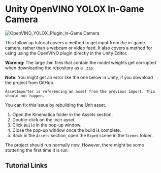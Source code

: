 # Unity OpenVINO YOLOX In-Game Camera
![OpenVINO_YOLOX_Plugin_In-Game Camera](https://raw.githubusercontent.com/cj-mills/Unity-OpenVINO-YOLOX/in-game-camera/images/OpenVINO_YOLOX_Plugin_In-Game_Camera.gif)

This follow up tutorial covers a method to get input from the in-game camera, rather than a webcam or video feed. It also covers a method for using using the OpenVINO plugin directly in the Unity Editor.

**Warning:**
The large .bin files that contain the model weights get corrupted when downloading the repository as a `.zip`.

**Note:** You might get an error like the one below in Unity, if you download the project from GitHub. 

`AssetImporter is referencing an asset from the previous import. This should not happen.`

You can fix this issue by rebuilding the Unit asset. 
1. Open the Kinematica folder in the Assets section. 
2. Double-click on the `Unit` asset.
3. Click `Build` in the pop-up window. 
4. Close the pop-up window once the build is complete.
5. Back in the `Assets` section, open the `Biped` scene in the `Scenes` folder.

The project should run normally now. However, there might be some stuttering the first time it is run.





## Tutorial Links

